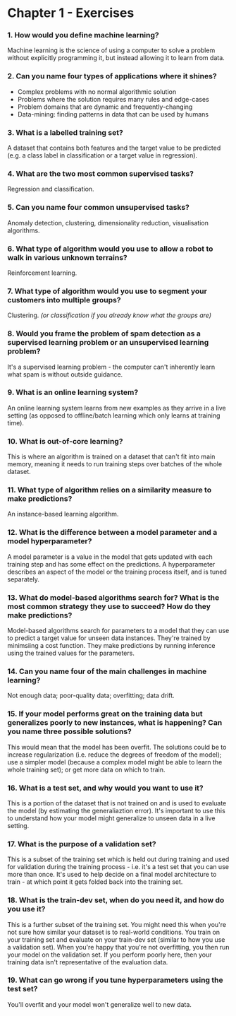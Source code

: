 # Chapter 1 - Exercises

### 1. How would you define machine learning?

Machine learning is the science of using a computer to solve a problem without explicitly programming it, but instead
allowing it to learn from data.

### 2. Can you name four types of applications where it shines?

* Complex problems with no normal algorithmic solution
* Problems where the solution requires many rules and edge-cases
* Problem domains that are dynamic and frequently-changing
* Data-mining: finding patterns in data that can be used by humans

### 3. What is a labelled training set?

A dataset that contains both features and the target value to be predicted (e.g. a class label in classification or a
target value in regression).

### 4. What are the two most common supervised tasks?

Regression and classification.

### 5. Can you name four common unsupervised tasks?

Anomaly detection, clustering, dimensionality reduction, visualisation algorithms.

### 6. What type of algorithm would you use to allow a robot to walk in various unknown terrains?

Reinforcement learning.

### 7. What type of algorithm would you use to segment your customers into multiple groups?

Clustering. _(or classification if you already know what the groups are)_

### 8. Would you frame the problem of spam detection as a supervised learning problem or an unsupervised learning problem?

It's a supervised learning problem - the computer can't inherently learn what spam is without outside guidance.

### 9. What is an online learning system?

An online learning system learns from new examples as they arrive in a live setting (as opposed to offline/batch
learning which only learns at training time).

### 10. What is out-of-core learning?

This is where an algorithm is trained on a dataset that can't fit into main memory, meaning it needs to run training
steps over batches of the whole dataset.

### 11. What type of algorithm relies on a similarity measure to make predictions?

An instance-based learning algorithm.

### 12. What is the difference between a model parameter and a model hyperparameter?

A model parameter is a value in the model that gets updated with each training step and has some effect on the
predictions. A hyperparameter describes an aspect of the model or the training process itself, and is tuned separately.

### 13. What do model-based algorithms search for? What is the most common strategy they use to succeed? How do they make predictions?

Model-based algorithms search for parameters to a model that they can use to predict a target value for unseen data
instances. They're trained by minimsiing a cost function. They make predictions by running inference using the trained
values for the parameters.

### 14. Can you name four of the main challenges in machine learning?

Not enough data; poor-quality data; overfitting; data drift.

### 15. If your model performs great on the training data but generalizes poorly to new instances, what is happening? Can you name three possible solutions?

This would mean that the model has been overfit. The solutions could be to increase regularization (i.e. reduce the
degrees of freedom of the model); use a simpler model (because a complex model might be able to learn the whole training
set); or get more data on which to train.

### 16. What is a test set, and why would you want to use it?

This is a portion of the dataset that is not trained on and is used to evaluate the model (by estimating the
generaliaztion error). It's important to use this to understand how your model might generalize to unseen data in a live
setting.

### 17. What is the purpose of a validation set?

This is a subset of the training set which is held out during training and used for validation during the training
process - i.e. it's a test set that you can use more than once. It's used to help decide on a final model architecture
to train - at which point it gets folded back into the training set.

### 18. What is the train-dev set, when do you need it, and how do you use it?

This is a further subset of the training set. You might need this when you're not sure how similar your dataset is to
real-world conditions. You train on your training set and evaluate on your train-dev set (similar to how you use a
validation set). When you're happy that you're not overfitting, you then run your model on the validation set. If you
perform poorly here, then your training data isn't representative of the evaluation data.

### 19. What can go wrong if you tune hyperparameters using the test set?

You'll overfit and your model won't generalize well to new data.
